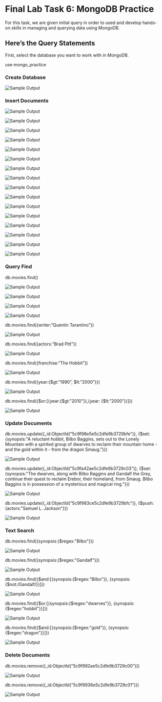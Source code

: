 # Final Lab Task 6: MongoDB Practice
For this task, we are given initial query in order to used and develop hands-on skills in managing and querying data using MongoDB.

## Here’s the Query Statements

First, select the database you want to work with in MongoDB.

use mongo_practice
### Create Database

![Sample Output](images/db.png)

### Insert Documents

![Sample Output](images/1.png)

![Sample Output](images/ins1.png)


![Sample Output](images/2.png)

![Sample Output](images/ins2.png)


![Sample Output](images/3.png)

![Sample Output](images/ins3.png)


![Sample Output](images/4.png)

![Sample Output](images/ins4.png)


![Sample Output](images/5.png)

![Sample Output](images/ins5.png)


![Sample Output](images/6.png)

![Sample Output](images/ins6.png)


![Sample Output](images/7.png)

![Sample Output](images/ins7.png)


![Sample Output](images/8.png)

![Sample Output](images/ins8.png)

### Query Find
db.movies.find()

![Sample Output](images/f1.png)

![Sample Output](images/f2.png)

![Sample Output](images/f3.png)

![Sample Output](images/f4.png)

db.movies.find({writer:”Quentin Tarantino”})

![Sample Output](images/)

db.movies.find({actors:”Brad Pitt”})

![Sample Output](images/)

db.movies.find({franchise:”The Hobbit”})

![Sample Output](images/)

db.movies.find({year:{$gt:”1990”, $lt:”2000”}})

![Sample Output](images/)

db.movies.find({$or:[{year:{$gt:”2010”}},{year: {$lt:”2000”}}]})

![Sample Output](images/)

### Update Documents

db.movies.update({_id:ObjectId(&quot;5c9f98e5e5c2dfe9b3729bfe&quot;)}, {$set:{synopsis:&quot;A reluctant
hobbit, Bilbo Baggins, sets out to the Lonely Mountain with a spirited group of dwarves to
reclaim their mountain home - and the gold within it - from the dragon Smaug.&quot;}})

![Sample Output](images/)

db.movies.update({_id:ObjectId(&quot;5c9fa42ae5c2dfe9b3729c03&quot;)}, {$set:{synopsis:&quot;The dwarves,
along with Bilbo Baggins and Gandalf the Grey, continue their quest to reclaim Erebor, their
homeland, from Smaug. Bilbo Baggins is in possession of a mysterious and magical ring.&quot;}})

![Sample Output](images/)

db.movies.update({_id:ObjectId(&quot;5c9f983ce5c2dfe9b3729bfc&quot;)}, {$push:{actors:&quot;Samuel L.
Jackson&quot;}})

![Sample Output](images/)


### Text Search

db.movies.find({synopsis:{$regex:&quot;Bilbo&quot;}})

![Sample Output](images/)

db.movies.find({synopsis:{$regex:&quot;Gandalf&quot;}})

![Sample Output](images/)

db.movies.find({$and:[{synopsis:{$regex:&quot;Bilbo&quot;}}, {synopsis:{$not:/Gandalf/}}]})

![Sample Output](images/)

db.movies.find({$or:[{synopsis:{$regex:&quot;dwarves&quot;}}, {synopsis:{$regex:&quot;hobbit&quot;}}]})

![Sample Output](images/)

db.movies.find({$and:[{synopsis:{$regex:&quot;gold&quot;}}, {synopsis:{$regex:&quot;dragon&quot;}}]})

![Sample Output](images/)


### Delete Documents

db.movies.remove({_id:ObjectId(&quot;5c9f992ae5c2dfe9b3729c00&quot;)})

![Sample Output](images/)

db.movies.remove({_id:ObjectId(&quot;5c9f9936e5c2dfe9b3729c01&quot;)})

![Sample Output](images/)
